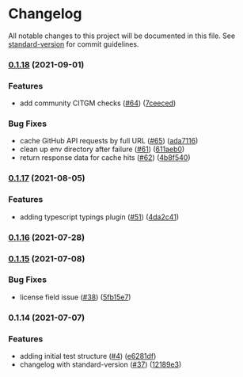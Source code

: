 # Changelog

All notable changes to this project will be documented in this file. See [standard-version](https://github.com/conventional-changelog/standard-version) for commit guidelines.

### [0.1.18](https://github.com/nodeshift/npcheck/compare/v0.1.17...v0.1.18) (2021-09-01)


### Features

* add community CITGM checks ([#64](https://github.com/nodeshift/npcheck/issues/64)) ([7ceeced](https://github.com/nodeshift/npcheck/commit/7ceeced4549ab2bc8bb455b52bea21b2ece7f436))


### Bug Fixes

* cache GitHub API requests by full URL ([#65](https://github.com/nodeshift/npcheck/issues/65)) ([ada7116](https://github.com/nodeshift/npcheck/commit/ada71160a746a0e0e541346931de6a73c4d7ee95))
* clean up env directory after failure ([#61](https://github.com/nodeshift/npcheck/issues/61)) ([611aeb0](https://github.com/nodeshift/npcheck/commit/611aeb055d3bedc3b5b5b7ac1a86275d913a903e))
* return response data for cache hits ([#62](https://github.com/nodeshift/npcheck/issues/62)) ([4b8f540](https://github.com/nodeshift/npcheck/commit/4b8f5404e8b57f68f1609d1283b45444542b99c4))

### [0.1.17](https://github.com/nodeshift/npcheck/compare/v0.1.16...v0.1.17) (2021-08-05)


### Features

* adding typescript typings plugin ([#51](https://github.com/nodeshift/npcheck/issues/51)) ([4da2c41](https://github.com/nodeshift/npcheck/commit/4da2c41fdbc8e5758ef341c1783d154bf6687136))

### [0.1.16](https://github.com/nodeshift/npcheck/compare/v0.1.15...v0.1.16) (2021-07-28)

### [0.1.15](https://github.com/nodeshift/npcheck/compare/v0.1.14...v0.1.15) (2021-07-08)


### Bug Fixes

* license field issue ([#38](https://github.com/nodeshift/npcheck/issues/38)) ([5fb15e7](https://github.com/nodeshift/npcheck/commit/5fb15e7cd40ee12f0686666ab6d142f9d52e63db))

### 0.1.14 (2021-07-07)


### Features

* adding initial test structure ([#4](https://github.com/nodeshift/npcheck/issues/4)) ([e6281df](https://github.com/nodeshift/npcheck/commit/e6281df6e803ced9c6d57460821af7d8a431480e))
* changelog with standard-version ([#37](https://github.com/nodeshift/npcheck/issues/37)) ([12189e3](https://github.com/nodeshift/npcheck/commit/12189e3a506f6028742877c84067df07b33101a2))
